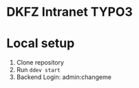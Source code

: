 # DKFZ Intranet TYPO3

# Local setup

1. Clone repository
2. Run `ddev start`
3. Backend Login: admin:changeme
